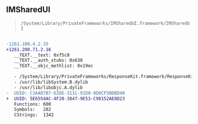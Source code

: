 ## IMSharedUI

> `/System/Library/PrivateFrameworks/IMSharedUI.framework/IMSharedUI`

```diff

-1261.100.4.2.35
+1261.200.71.2.16
   __TEXT.__text: 0xf5c8
   __TEXT.__auth_stubs: 0x630
   __TEXT.__objc_methlist: 0x19ec

   - /System/Library/PrivateFrameworks/ResponseKit.framework/ResponseKit
   - /usr/lib/libSystem.B.dylib
   - /usr/lib/libobjc.A.dylib
-  UUID: C3AA87B7-D2DE-311C-92D8-9D0CF5BDBD40
+  UUID: 5E6554AC-4F28-3847-9E53-C98152AE8D23
   Functions: 600
   Symbols:   282
   CStrings:  1342

```
